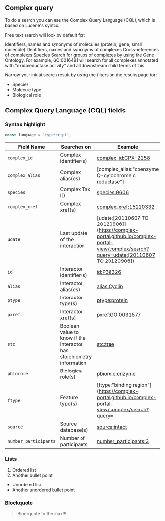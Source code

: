 ## Complex query

To do a search you can use the Complex Query Language (CQL), which is based on Lucene's syntax.

Free text search will look by default for:

Identifiers, names and synonyms of molecules (protein, gene, small molecule)
Identifiers, names and synonyms of complexes
Cross-references of complexes
Species
Search for groups of complexes by using the Gene Ontology. For example, GO:0016491 will search for all complexes annotated with "oxidoreductase activity" and all downstream child terms of this.

Narrow your initial search result by using the filters on the results page for:

- Species
- Molecule type
- Biological role

## Complex Query Language (CQL) fields

### Syntax highlight
```typescript
const language = 'typescript';
```

|Field Name          | Searches on   | Example  |
|--------------------|---------------|----------|
|`complex_id`          | Complex identifier(s) | [complex_id:CPX-2158](https://complex-portal.github.io/complex-portal-view/complex/search?query=complex_id:CPX-2158 "Search by complex ac")|
|`complex_alias`       | Complex alias(es)      | [complex_alias:&quot;coenzyme Q-cytochrome c reductase&quot;]|
|`species`             | Complex Tax ID     |[species:9606](https://complex-portal.github.io/complex-portal-view/complex/search?query=species:9606)|
|`complex_xref`        | Complex xref(s)              | [complex_xref:15210332](https://complex-portal.github.io/complex-portal-view/complex/search?query=complex_xref:15210332)       |
|`udate`               | Last update of the interaction              | [udate:\[20110607 TO 20120906\]](https://complex-portal.github.io/complex-portal-view/complex/search?query=udate:[20110607 TO 20120906])      |
|`id`                  | Interactor identifier(s)               |  [id:P38326](https://complex-portal.github.io/complex-portal-view/complex/search?query=id:P38326)      |
|`alias`               | Interactor alias(es)               | [alias:Cyclin](https://complex-portal.github.io/complex-portal-view/complex/search?query=alias:Cyclin)       |
|`ptype`               | Interactor type(s)              |[ptype:protein](https://complex-portal.github.io/complex-portal-view/complex/search?query=ptype:protein)|
|`pxref`               | Interactor xref(s)              |[pxref:GO:0031577](https://complex-portal.github.io/complex-portal-view/complex/search?query=pxref:GO:0031577)|
|`stc`                 | Boolean value to know if the Interactor has stoichiometry information|[stc:true](https://complex-portal.github.io/complex-portal-view/complex/search?query=stc:true)|
|`pbiorole`            | Biological role(s)              |[pbiorole:enzyme](https://complex-portal.github.io/complex-portal-view/complex/search?query=pbiorole:enzyme)|
|`ftype`               | Feature type(s)              |[ftype:&quot;binding region&quot;](https://complex-portal.github.io/complex-portal-view/complex/search?query=|ftype:&quot;binding region&quot;)
|`source`              | Source database(s)              |[source:intact](https://complex-portal.github.io/complex-portal-view/complex/search?query=source:intact)|
|`number_participants` | Number of participants              | [number_participants:3](https://complex-portal.github.io/complex-portal-view/complex/search?query=number_participants:3) |


### Lists
1. Ordered list
2. Another bullet point
  - Unordered list
  - Another unordered bullet point

### Blockquote
> Blockquote to the max!!!
